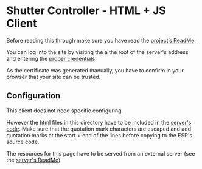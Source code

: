 # Shutter Controller - HTML + JS Client
Before reading this through make sure you have read the [project’s ReadMe](/ReadMe.md).

You can log into the site by visiting the a the root of the server's address and entering the [proper credentials](../ESP8266_Server/Configuration.h).

As the certificate was generated manually, you have to confirm in your browser that your site can be trusted.

## Configuration
This client does not need specific configuring.

However the html files in this directory have to be included in the [server's code](../ESP8266_Server/src/BrowserClient.h).
Make sure that the quotation mark characters are escaped and add quotation marks at the start + end of the lines before copying to the ESP's source code. 

The resources for this page have to be served from an external server (see the [server's ReadMe](../ESP8266_Server/ReadMe.md#Setting-up-the-external-resource-provider-server))